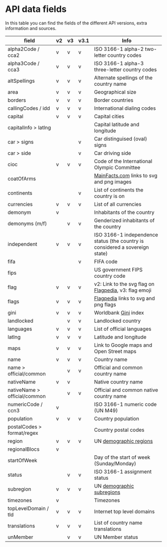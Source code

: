 # API data fields

In this table you can find the fields of the different API versions, extra information and sources. 

| field                  | v2 | v3 | v3.1 | Info |
|------------------------|----|----|------|------|
| alpha2Code / cca2      | v  | v  |  v   | ISO 3166-1 alpha-2 two-letter country codes |
| alpha3Code / cca3      | v  | v  |  v   | ISO 3166-1 alpha-3 three-letter country codes |
| altSpellings           | v  | v  |  v   | Alternate spellings of the country name |
| area                   | v  | v  |  v   | Geographical size |
| borders                | v  | v  |  v   | Border countries |
| callingCodes / idd     | v  | v  |  v   | International dialing codes |
| capital                | v  | v  |  v   | Capital cities |
| capitalInfo > latlng   |    |    |      | Capital latitude and longitude |
| car > signs            |    |    |  v   | Car distinguised (oval) signs |
| car > side             |    |    |  v   | Car driving side |
| cioc                   | v  | v  |  v   | Code of the International Olympic Committee |
| coatOfArms             |    |    |      | [MainFacts.com](https://mainfacts.com/coat-of-arms-countries-world) links to svg and png images |
| continents             |    |    |  v   | List of continents the country is on |
| currencies             | v  | v  |  v   | List of all currencies |
| demonym                | v  |    |      | Inhabitants of the country |
| demonyms (m/f)         |    | v  |  v   | Genderized inhabitants of the country |
| independent            | v  | v  |  v   | ISO 3166-1 independence status (the country is considered a sovereign state) |
| fifa                   |    |    |  v   | FIFA code |
| fips                   |    |    |      | US government FIPS country code |
| flag                   | v  | v  |  v   | v2: Link to the svg flag on [Flagpedia](https://flagpedia.net/), v3: flag emoji |
| flags                  | v  | v  |  v   | [Flagpedia](https://flagpedia.net/) links to svg and png flags |
| gini                   | v  | v  |  v   | Worldbank [Gini](https://data.worldbank.org/indicator/SI.POV.GINI) index     |
| landlocked             |    | v  |  v   | Landlocked country |
| languages              | v  | v  |  v   | List of official languages |
| latlng                 | v  | v  |  v   | Latitude and longitude |
| maps                   | v  | v  |  v   | Link to Google maps and Open Street maps |
| name                   | v  | v  |  v   | Country name |
| name > official/common |    | v  |  v   | Official and common country name |
| nativeName             | v  | v  |      | Native country name |
| nativeName > official/common |    | v  |  v   | Official and common native country name |
| numericCode / ccn3     | v  |    |      | ISO 3166-1 numeric code (UN M49) |
| population             | v  | v  |   v  | Country population |
| postalCodes > format/regex |    |    |      | Country postal codes |
| region                 | v  | v  |   v  | UN [demographic regions](https://unstats.un.org/unsd/methodology/m49/) |
| regionalBlocs          | v  |    |      |      |
| startOfWeek            |    |    |      | Day of the start of week (Sunday/Monday) |
| status                 |    | v  |  v   | ISO 3166-1 assignment status |
| subregion              | v  | v  |  v   | UN [demographic subregions](https://unstats.un.org/unsd/methodology/m49/) |
| timezones              | v  |    |      | Timezones |
| topLevelDomain / tld   | v  | v  |  v   | Internet top level domains | 
| translations           | v  | v  |  v   | List of country name translations |
| unMember               |    | v  |  v   | UN Member status |
